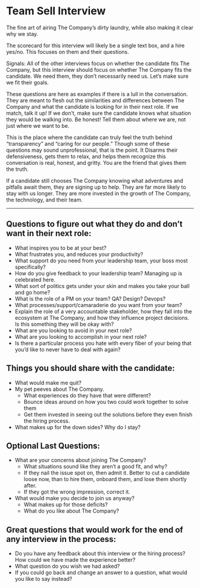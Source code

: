 # Team Sell Interview

The fine art of airing The Company’s dirty laundry, while also making it clear why we stay.

The scorecard for this interview will likely be a single text box, and a hire yes/no. This focuses on them and their questions.

Signals: All of the other interviews focus on whether the candidate fits The Company, but this interview should focus on whether The Company fits the candidate. We need them, they don’t necessarily need us. Let’s make sure we fit their goals.

These questions are here as examples if there is a lull in the conversation. They are meant to flesh out the similarities and differences between The Company and what the candidate is looking for in their next role. If we match, talk it up! If we don’t, make sure the candidate knows what situation they would be walking into. Be honest! Tell them about where we are, not just where we want to be.

This is the place where the candidate can truly feel the truth behind “transparency” and “caring for our people.” Though some of these questions may sound unprofessional, that is the point. It Disarms their defensiveness, gets them to relax, and helps them recognize this conversation is real, honest, and gritty. You are the friend that gives them the truth.

If a candidate still chooses The Company knowing what adventures and pitfalls await them, they are signing up to help. They are far more likely to stay with us longer. They are more invested in the growth of The Company, the technology, and their team.

---

## Questions to figure out what they do and don’t want in their next role:

- What inspires you to be at your best?
- What frustrates you, and reduces your productivity?
- What support do you need from your leadership team, your boss most specifically?
- How do you give feedback to your leadership team? Managing up is celebrated here.
- What sort of politics gets under your skin and makes you take your ball and go home?
- What is the role of a PM on your team? QA? Design? Devops?
- What processes/support/camaraderie do you want from your team?
- Explain the role of a very accountable stakeholder, how they fall into the ecosystem at The Company, and how they influence project decisions. Is this something they will be okay with?
- What are you looking to avoid in your next role?
- What are you looking to accomplish in your next role?
- Is there a particular process you hate with every fiber of your being that you’d like to never have to deal with again?

## Things you should share with the candidate:

- What would make me quit?
- My pet peeves about The Company.
  - What experiences do they have that were different?
  - Bounce ideas around on how you two could work together to solve them
  - Get them invested in seeing out the solutions before they even finish the hiring process.
- What makes up for the down sides? Why do I stay?

## Optional Last Questions:

- What are your concerns about joining The Company?
  - What situations sound like they aren’t a good fit, and why?
  - If they nail the issue spot on, then admit it. Better to cut a candidate loose now, than to hire them, onboard them, and lose them shortly after.
  - If they got the wrong impression, correct it.
- What would make you decide to join us anyway?
  - What makes up for those deficits?
  - What do you like about The Company?

## Great questions that would work for the end of any interview in the process:

- Do you have any feedback about this interview or the hiring process? How could we have made the experience better?
- What question do you wish we had asked?
- If you could go back and change an answer to a question, what would you like to say instead?
